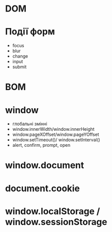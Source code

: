 # DOM

# Події форм

-   focus
-   blur
-   change
-   input
-   submit

# BOM

# window

-   глобальні змінні
-   window.innerWidth/window.innerHeight
-   window.pageXOffset/window.pageYOffset
-   window.setTimeout()/ window.setInterval()
-   alert, confirm, prompt, open

# window.document

# document.cookie

# window.localStorage / window.sessionStorage
